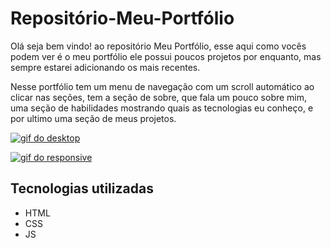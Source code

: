 # Repositório-Meu-Portfólio
Olá seja bem vindo! ao repositório Meu Portfólio, esse aqui como vocês podem ver é o meu portfólio ele possui poucos projetos por enquanto, mas sempre estarei adicionando os mais recentes.

Nesse portfólio tem um menu de navegação com um scroll automático ao clicar nas seções, tem a seção de sobre, que fala um pouco sobre mim, uma seção de habilidades mostrando quais as tecnologias eu conheço, e por ultimo uma seção de meus projetos.

[<img src="./src/animação.gif" alt="gif do desktop">](https://portfolio-7r5u5m2n9-gustavo-silvas-projects-ee807f68.vercel.app/)

[ <img src="./src/animação responsive.gif" alt="gif do responsive">](https://portfolio-7r5u5m2n9-gustavo-silvas-projects-ee807f68.vercel.app/)

## Tecnologias utilizadas
- HTML
- CSS
- JS
